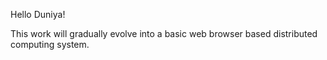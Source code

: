 Hello Duniya!

This work will gradually evolve into a basic web browser based distributed computing system.